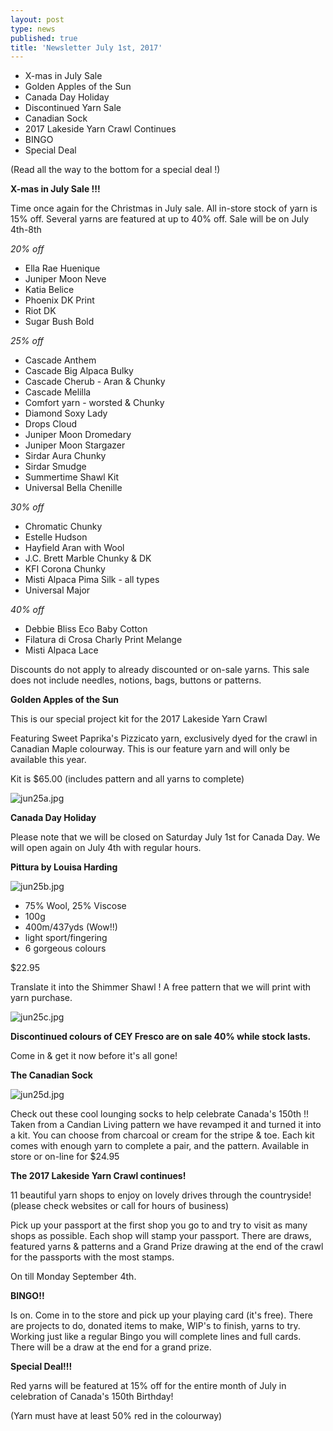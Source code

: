 ```yaml
---
layout: post
type: news
published: true
title: 'Newsletter July 1st, 2017'
---
```

- X-mas in July Sale
- Golden Apples of the Sun
- Canada Day Holiday
- Discontinued Yarn Sale
- Canadian Sock
- 2017 Lakeside Yarn Crawl Continues
- BINGO
- Special Deal

(Read all the way to the bottom for a special deal !)

**X-mas in July Sale !!!**
 
Time once again for the Christmas in July sale. All in-store stock of yarn is 15% off. Several yarns are featured at up to 40% off. Sale will be on July 4th-8th

_20% off_

- Ella Rae Huenique
- Juniper Moon Neve
- Katia Belice
- Phoenix DK Print
- Riot DK
- Sugar Bush Bold
 
_25% off_

- Cascade Anthem
- Cascade Big Alpaca Bulky
- Cascade Cherub - Aran & Chunky
- Cascade Melilla
- Comfort yarn - worsted & Chunky
- Diamond Soxy Lady
- Drops Cloud
- Juniper Moon Dromedary
- Juniper Moon Stargazer
- Sirdar Aura Chunky
- Sirdar Smudge
- Summertime Shawl Kit
- Universal Bella Chenille
 
_30% off_

- Chromatic Chunky
- Estelle Hudson
- Hayfield Aran with Wool
- J.C. Brett Marble Chunky & DK
- KFI Corona Chunky
- Misti Alpaca Pima Silk - all types
- Universal Major
 
_40% off_

- Debbie Bliss Eco Baby Cotton
- Filatura di Crosa Charly Print Melange
- Misti Alpaca Lace

Discounts do not apply to already discounted or on-sale yarns.  This sale does not include needles, notions, bags, buttons or patterns.
 
**Golden Apples of the Sun**

This is our special project kit for the 2017 Lakeside Yarn Crawl
 
Featuring Sweet Paprika's Pizzicato yarn, exclusively dyed for the crawl in Canadian Maple colourway.  This is our feature yarn and will only be available this year.

Kit is $65.00
(includes pattern and all yarns to complete)

![jun25a.jpg]({{site.baseurl}}/news/img/jun25a.jpg)

**Canada Day Holiday**
 
Please note that we will be closed on Saturday July 1st for Canada Day.  We will open again on July 4th with regular hours.
 
**Pittura by Louisa Harding**

![jun25b.jpg]({{site.baseurl}}/news/img/jun25b.jpg)

- 75% Wool, 25% Viscose
- 100g
- 400m/437yds  (Wow!!)
- light sport/fingering
- 6 gorgeous colours

$22.95
 
Translate it into the Shimmer Shawl !  A free pattern that we will print with yarn purchase.

![jun25c.jpg]({{site.baseurl}}/news/img/jun25c.jpg)

**Discontinued colours of CEY Fresco are on sale 40% while stock lasts.**

Come in & get it now before it's all gone!

**The Canadian Sock**

![jun25d.jpg]({{site.baseurl}}/news/img/jun25d.jpg)

Check out these cool lounging socks to help celebrate Canada's 150th !!  Taken from a Candian Living pattern we have revamped it and turned it into a kit. You can choose from charcoal or cream for the stripe & toe. Each kit comes with enough yarn to complete a pair, and the pattern.  Available in store or on-line for $24.95

**The 2017 Lakeside Yarn Crawl continues!**

11 beautiful yarn shops to enjoy on lovely drives through the countryside!
(please check websites or call for hours of business) 

Pick up your passport at the first shop you go to and try to visit as many shops as possible. Each shop will stamp your passport. There are draws, featured yarns & patterns and a Grand Prize drawing at the end of the crawl for the passports with the most stamps. 

On till Monday September 4th. 

**BINGO!!**
 
Is on. Come in to the store and pick up your playing card (it's free). There are projects to do, donated items to make, WIP's to finish, yarns to try.  Working just like a regular Bingo you will complete lines and full cards. There will be a draw at the end for a grand prize.

**Special Deal!!!**

Red yarns will be featured at 15% off for the entire month of July in celebration of Canada's 150th Birthday!

(Yarn must have at least 50% red in the colourway)
